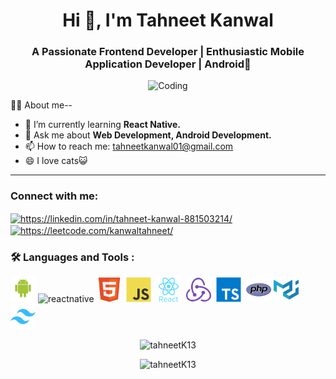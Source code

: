 <h1 align="center">Hi 👋, I'm Tahneet Kanwal</h1>
<h3 align="center">A Passionate Frontend Developer |  Enthusiastic Mobile Application Developer | Android📱 </h3>
<p align="center">
  <img width="400" alt="Coding" src="https://user-images.githubusercontent.com/81975567/213871187-5f4af020-4be1-4f17-baa2-0a0b3e2909c2.gif">
</p>

👩‍💻 About me--

- 🌱 I’m currently learning **React Native.**
- 💬 Ask me about **Web Development, Android Development.**
- 📫 How to reach me: tahneetkanwal01@gmail.com
- 😄 I love cats😺
---

<h3 align="left">Connect with me:</h3>
<p align="left">
<a href="https://linkedin.com/in/tahneet-kanwal-881503214/" target="blank"><img align="center" src="https://raw.githubusercontent.com/rahuldkjain/github-profile-readme-generator/master/src/images/icons/Social/linked-in-alt.svg" alt="https://linkedin.com/in/tahneet-kanwal-881503214/" height="30" width="40" /></a>
<a href="https://leetcode.com/kanwaltahneet/" target="blank"><img align="center" src="https://raw.githubusercontent.com/rahuldkjain/github-profile-readme-generator/master/src/images/icons/Social/leet-code.svg" alt="https://leetcode.com/kanwaltahneet/" height="30" width="40" /></a>
</p>

### :hammer_and_wrench: Languages and Tools :

<div>
  <img src="https://raw.githubusercontent.com/devicons/devicon/master/icons/android/android-original-wordmark.svg" alt="android" width="40" height="40"/>
  <img src="https://reactnative.dev/img/header_logo.svg" alt="reactnative" width="40" height="40"/>
  <img src="https://github.com/devicons/devicon/blob/master/icons/html5/html5-original.svg" title="HTML5" alt="HTML" width="40" height="40"/>&nbsp;
  <img src="https://github.com/devicons/devicon/blob/master/icons/javascript/javascript-original.svg" title="JavaScript" alt="JavaScript" width="40"height="40"/>&nbsp;
  <img src="https://github.com/devicons/devicon/blob/master/icons/react/react-original-wordmark.svg" title="React" alt="React" width="40" height="40"/>&nbsp;
  <img src="https://github.com/devicons/devicon/blob/master/icons/redux/redux-original.svg" title="Redux" alt="Redux" width="40" height="40"/>&nbsp;
  <img src="https://github.com/devicons/devicon/blob/master/icons/typescript/typescript-original.svg" title="Typescript" alt="Typescript" width="40" height="40"/>&nbsp;
   <img src="https://raw.githubusercontent.com/devicons/devicon/master/icons/php/php-original.svg" alt="php" width="40" height="40"/>
  <img src="https://github.com/devicons/devicon/blob/master/icons/materialui/materialui-original.svg" title="Material UI" alt="Material UI" width="40" height="40"/>&nbsp;
  <img src="https://github.com/devicons/devicon/blob/master/icons/tailwindcss/tailwindcss-plain.svg" title="Tailwind css" alt="Tailwind css" width="40" height="40"/>&nbsp;
</div>

<p align="center">
  <img src="https://github-readme-stats.vercel.app/api?username=tahneetK13&show_icons=true&locale=en" alt="tahneetK13" />
</p>


<p align="center">
  <img src="https://github-readme-streak-stats.herokuapp.com/?user=tahneetK13&" alt="tahneetK13" />
</p>



